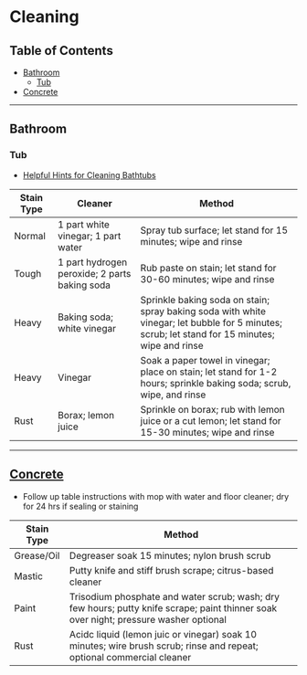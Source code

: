 # Cleaning

## Table of Contents
* [Bathroom](#bathroom)
  * [Tub](#tub)
* [Concrete](#concrete)

___
## Bathroom

### Tub
* [Helpful Hints for Cleaning Bathtubs](http://www.bobvila.com/articles/cleaning-bathtub/#.V771D_krJhE)

Stain Type | Cleaner | Method
-----------|---------|-------
Normal | 1 part white vinegar; 1 part water | Spray tub surface; let stand for 15 minutes; wipe and rinse
Tough | 1 part hydrogen peroxide; 2 parts baking soda | Rub paste on stain; let stand for 30-60 minutes; wipe and rinse
Heavy | Baking soda; white vinegar | Sprinkle baking soda on stain; spray baking soda with white vinegar; let bubble for 5 minutes; scrub; let stand for 15 minutes; wipe and rinse
Heavy | Vinegar | Soak a paper towel in vinegar; place on stain; let stand for 1-2 hours; sprinkle baking soda; scrub, wipe, and rinse
Rust | Borax; lemon juice | Sprinkle on borax; rub with lemon juice or a cut lemon; let stand for 15-30 minutes; wipe and rinse

___
## [Concrete](http://www.lowes.com/projects/repair-and-maintain/remove-stains-from-concrete/project)
* Follow up table instructions with mop with water and floor cleaner; dry for 24 hrs if sealing or staining

Stain Type | Method
-----------|-------
Grease/Oil | Degreaser soak 15 minutes; nylon brush scrub
Mastic | Putty knife and stiff brush scrape; citrus-based cleaner
Paint | Trisodium phosphate and water scrub; wash; dry few hours; putty knife scrape; paint thinner soak over night; pressure washer optional
Rust | Acidc liquid (lemon juic or vinegar) soak 10 minutes; wire brush scrub; rinse and repeat; optional commercial cleaner
